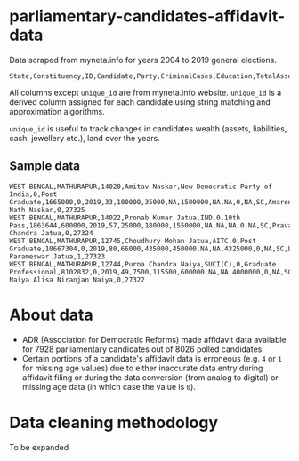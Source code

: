# parliamentary-candidates-affidavit-data
Data scraped from myneta.info for years 2004 to 2019 general elections.

```CSV
State,Constituency,ID,Candidate,Party,CriminalCases,Education,TotalAssets,TotalLiabilities,Year,Age,Cash,Jewellerygivedetailsweightvalue,AgriculturalLand,NonAgriculturalLand,CommercialBuildings,ResidentialBuildings,Women,Winner,ConstituencyType,ParentInfo,ReturningCandidate,unique_id
```

All columns except `unique_id` are from myneta.info website. `unique_id` is a derived column assigned for each candidate using string matching and approximation algorithms.

`unique_id` is useful to track changes in candidates wealth (assets, liabilities, cash, jewellery etc.), land over the years.

## Sample data

```CSV
WEST BENGAL,MATHURAPUR,14020,Amitav Naskar,New Democratic Party of India,0,Post Graduate,1665000,0,2019,33,100000,35000,NA,1500000,NA,NA,0,NA,SC,Amarendra Nath Naskar,0,27325
WEST BENGAL,MATHURAPUR,14022,Pronab Kumar Jatua,IND,0,10th Pass,1863644,600000,2019,57,25000,180000,1550000,NA,NA,NA,0,NA,SC,Pravash Chandra Jatua,0,27324
WEST BENGAL,MATHURAPUR,12745,Choudhury Mohan Jatua,AITC,0,Post Graduate,10667304,0,2019,80,66000,435000,450000,NA,NA,4325000,0,NA,SC,Late Parameswar Jatua,1,27323
WEST BENGAL,MATHURAPUR,12744,Purna Chandra Naiya,SUCI(C),0,Graduate Professional,8102832,0,2019,49,7500,115500,600000,NA,NA,4000000,0,NA,SC,Niran Naiya Alisa Niranjan Naiya,0,27322
```

# About data

- ADR (Association for Democratic Reforms) made affidavit data available for 7928 parliamentary candidates out of 8026 polled candidates.
- Certain portions of a candidate's affidavit data is erroneous (e.g. `4` or `1` for missing age values) due to either inaccurate data entry during affidavit filing or during the data conversion (from analog to digital) or missing age data (in which case the value is `0`).

# Data cleaning methodology

To be expanded
